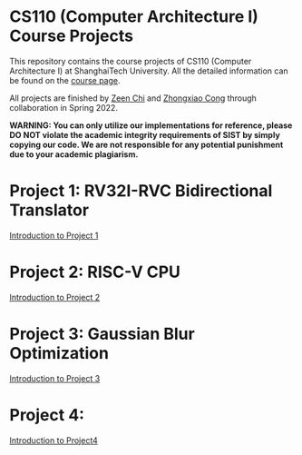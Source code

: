 # CS110 (Computer Architecture I) Course Projects

This repository contains the course projects of CS110 (Computer Architecture I) at ShanghaiTech University. All the detailed information can be found on the [course page](https://robotics.shanghaitech.edu.cn/courses/ca/22s/).

All projects are finished by [Zeen Chi](https://github.com/boynextdoor-cze) and [Zhongxiao Cong](https://github.com/Kidrauh) through collaboration in Spring 2022.

**WARNING: You can only utilize our implementations for reference, please DO NOT violate the academic integrity requirements of SIST by simply copying our code. We are not responsible for any potential punishment due to your academic plagiarism.**

# Project 1: RV32I-RVC Bidirectional Translator

[Introduction to Project 1](https://github.com/boynextdoor-cze/Computer-Architecture-I-Project/tree/master/Project1)

# Project 2: RISC-V CPU

[Introduction to Project 2](https://github.com/boynextdoor-cze/Computer-Architecture-I-Project/tree/master/Project2)

# Project 3: Gaussian Blur Optimization

[Introduction to Project 3](https://github.com/boynextdoor-cze/Computer-Architecture-I-Project/tree/master/Project3)

# Project 4:

[Introduction to Project4](Project4/README.md)